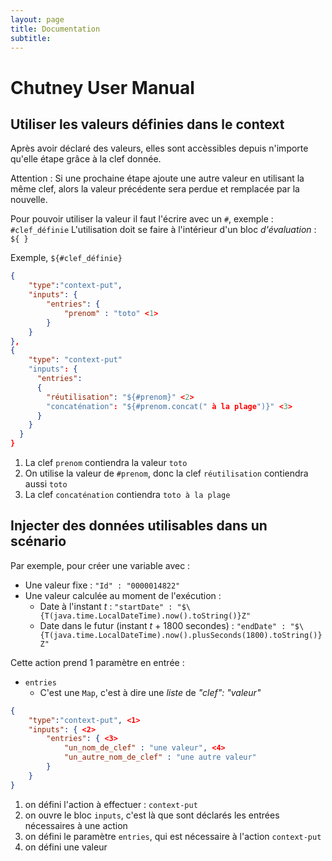 ```yaml
---
layout: page
title: Documentation
subtitle: 
---
```


# Chutney User Manual
## Utiliser les valeurs définies dans le context

Après avoir déclaré des valeurs, elles sont accèssibles depuis n'importe qu'elle étape grâce à la clef donnée.

Attention : 
Si une prochaine étape ajoute une autre valeur en utilisant la même clef,
alors la valeur précédente sera perdue et remplacée par la nouvelle.

Pour pouvoir utiliser la valeur il faut l'écrire avec un `#`, exemple : `#clef_définie`
L'utilisation doit se faire à l'intérieur d'un bloc *d'évaluation* : `${ }`

Exemple, `${#clef_définie}`
```json
{
    "type":"context-put",
    "inputs": {
        "entries": {
            "prenom" : "toto" <1>
        }
    }
},
{
    "type": "context-put"
    "inputs": {
      "entries":
      {
        "réutilisation": "${#prenom}" <2>
        "concaténation": "${#prenom.concat(" à la plage")}" <3>
      }
    }
  }
}
```

1. La clef `prenom` contiendra la valeur `toto`
2. On utilise la valeur de `#prenom`, donc la clef `réutilisation` contiendra aussi `toto`
3. La clef `concaténation` contiendra `toto à la plage`

## Injecter des données utilisables dans un scénario

Par exemple, pour créer une variable avec :

* Une valeur fixe : `"Id" : "0000014822"`
* Une valeur calculée au moment de l'exécution :
    * Date à l'instant _t_ : `"startDate" : "$\{T(java.time.LocalDateTime).now().toString()}Z"`
    * Date dans le futur (instant _t_ + 1800 secondes) : `"endDate" : "$\{T(java.time.LocalDateTime).now().plusSeconds(1800).toString()}Z"`

Cette action prend 1 paramètre en entrée :

* `entries`
    * C'est une `Map`, c'est à dire une *liste* de *"clef": "valeur"*

```json
{
    "type":"context-put", <1>
    "inputs": { <2>
        "entries": { <3>
            "un_nom_de_clef" : "une valeur", <4>
            "un_autre_nom_de_clef" : "une autre valeur"
        }
    }
}
```
1. on défini l'action à effectuer : `context-put`
2. on ouvre le bloc `inputs`, c'est là que sont déclarés les entrées nécessaires à une action
3. on défini le paramètre `entries`, qui est nécessaire à l'action `context-put`
4. on défini une valeur


